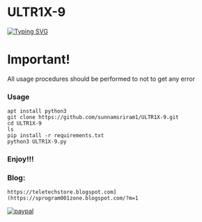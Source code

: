 # ULTR1X-9


[![Typing SVG](https://readme-typing-svg.demolab.com?font=Fira+Code&pause=1000&color=FF2C10&background=31FF9400&width=435&lines=ULTR1X-9%F0%9F%A4%9F)](https://git.io/typing-svg)



# Important!

All usage procedures should be performed to not to get any error

### Usage
```
apt install python3
git clone https://github.com/sunnamsriram1/ULTR1X-9.git
cd ULTR1X-9
ls
pip install -r requirements.txt
python3 ULTR1X-9.py
```
### Enjoy!!!

### Blog:
```
https://teletechstore.blogspot.com](https://sprogram001zone.blogspot.com/?m=1
```

[![paypal](https://www.paypalobjects.com/en_US/i/btn/btn_donateCC_LG.gif)](https://paypal.me/Sunnam01ram)
